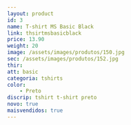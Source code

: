 ```yaml
---
layout: product
id: 3
name: T-shirt MS Basic Black
link: thsirtmsbasicblack
price: 13.90
weight: 20
image: /assets/images/produtos/150.jpg
sec: /assets/images/produtos/152.jpg
thir:
att: basic
categoria: tshirts
color:
    - Preto
discrip: tshirt t-shirt preto
novo: true
maisvendidos: true
---
```

